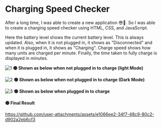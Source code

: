 # Charging Speed Checker

After a long time, I was able to create a new application 😎🚀. So I was able to create a charging speed checker using HTML, CSS, and JavaScript.

Here the battery level shows the current battery level. This is always updated. Also, when it is not plugged in, it shows as "Disconnected" and when it is plugged in, it shows as "Charging". Charge speed shows how many units are charged per minute. Finally, the time taken to fully charge is displayed in minutes.


![1](https://github.com/user-attachments/assets/4ed10cfc-bb45-4c56-98fb-487f86bdd542)
**🟢 Shown as below when not plugged in to charge (light Mode)**

![2](https://github.com/user-attachments/assets/f7ec4479-38d6-4e53-90be-28a54c2d7744)
**🟢 Shown as below when not plugged in to charge (Dark Mode)**

![3](https://github.com/user-attachments/assets/48279da4-4d11-4f4a-82cc-6274424a0c61)
**🟢 Shown as below when plugged in to charge**

**🟢 Final Result**


https://github.com/user-attachments/assets/e1066ee2-34f7-48c9-80c2-d902a2eb6cf3

